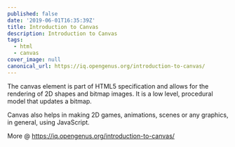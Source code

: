 ```yaml
---
published: false
date: '2019-06-01T16:35:39Z'
title: Introduction to Canvas
description: Introduction to Canvas
tags:
  - html
  - canvas
cover_image: null
canonical_url: https://iq.opengenus.org/introduction-to-canvas/
---
```


The canvas element is part of HTML5 specification and allows for the rendering of 2D shapes and bitmap images. It is a low level, procedural model that updates a bitmap.

Canvas also helps in making 2D games, animations, scenes or any graphics, in general, using JavaScript.

More @ https://iq.opengenus.org/introduction-to-canvas/
